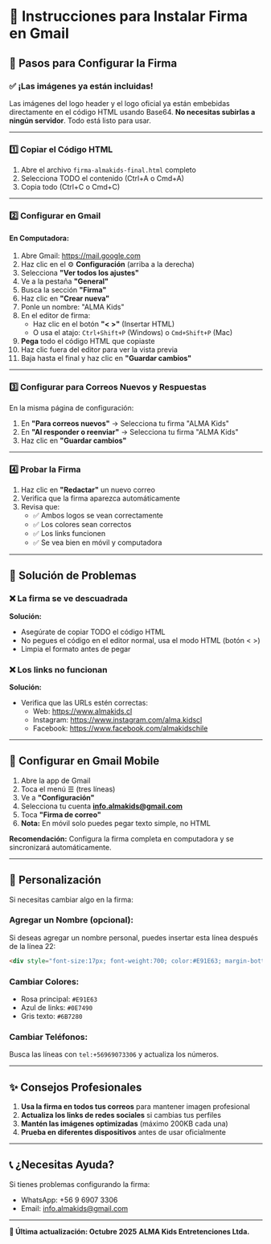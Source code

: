 # 📧 Instrucciones para Instalar Firma en Gmail

## 🎯 Pasos para Configurar la Firma

### ✅ **¡Las imágenes ya están incluidas!**

Las imágenes del logo header y el logo oficial ya están embebidas directamente en el código HTML usando Base64. **No necesitas subirlas a ningún servidor**. Todo está listo para usar.

---

### 1️⃣ **Copiar el Código HTML**

1. Abre el archivo `firma-almakids-final.html` completo
2. Selecciona TODO el contenido (Ctrl+A o Cmd+A)
3. Copia todo (Ctrl+C o Cmd+C)

---

### 2️⃣ **Configurar en Gmail**

#### **En Computadora:**

1. Abre Gmail: https://mail.google.com
2. Haz clic en el ⚙️ **Configuración** (arriba a la derecha)
3. Selecciona **"Ver todos los ajustes"**
4. Ve a la pestaña **"General"**
5. Busca la sección **"Firma"**
6. Haz clic en **"Crear nueva"**
7. Ponle un nombre: "ALMA Kids"
8. En el editor de firma:
   - Haz clic en el botón **"< >"** (Insertar HTML) 
   - O usa el atajo: `Ctrl+Shift+P` (Windows) o `Cmd+Shift+P` (Mac)
9. **Pega** todo el código HTML que copiaste
10. Haz clic fuera del editor para ver la vista previa
11. Baja hasta el final y haz clic en **"Guardar cambios"**

---

### 3️⃣ **Configurar para Correos Nuevos y Respuestas**

En la misma página de configuración:

1. En **"Para correos nuevos"** → Selecciona tu firma "ALMA Kids"
2. En **"Al responder o reenviar"** → Selecciona tu firma "ALMA Kids"
3. Haz clic en **"Guardar cambios"**

---

### 4️⃣ **Probar la Firma**

1. Haz clic en **"Redactar"** un nuevo correo
2. Verifica que la firma aparezca automáticamente
3. Revisa que:
   - ✅ Ambos logos se vean correctamente
   - ✅ Los colores sean correctos
   - ✅ Los links funcionen
   - ✅ Se vea bien en móvil y computadora

---

## 🔧 Solución de Problemas

### ❌ La firma se ve descuadrada
**Solución:**
- Asegúrate de copiar TODO el código HTML
- No pegues el código en el editor normal, usa el modo HTML (botón < >)
- Limpia el formato antes de pegar

### ❌ Los links no funcionan
**Solución:**
- Verifica que las URLs estén correctas:
  - Web: https://www.almakids.cl
  - Instagram: https://www.instagram.com/alma.kidscl
  - Facebook: https://www.facebook.com/almakidschile

---

## 📱 Configurar en Gmail Mobile

1. Abre la app de Gmail
2. Toca el menú ☰ (tres líneas)
3. Ve a **"Configuración"**
4. Selecciona tu cuenta **info.almakids@gmail.com**
5. Toca **"Firma de correo"**
6. **Nota:** En móvil solo puedes pegar texto simple, no HTML

**Recomendación:** Configura la firma completa en computadora y se sincronizará automáticamente.

---

## 🎨 Personalización

Si necesitas cambiar algo en la firma:

### Agregar un Nombre (opcional):
Si deseas agregar un nombre personal, puedes insertar esta línea después de la línea 22:
```html
<div style="font-size:17px; font-weight:700; color:#E91E63; margin-bottom:2px;">TU NOMBRE AQUÍ</div>
```

### Cambiar Colores:
- Rosa principal: `#E91E63`
- Azul de links: `#0E7490`
- Gris texto: `#6B7280`

### Cambiar Teléfonos:
Busca las líneas con `tel:+56969073306` y actualiza los números.

---

## ✨ Consejos Profesionales

1. **Usa la firma en todos tus correos** para mantener imagen profesional
2. **Actualiza los links de redes sociales** si cambias tus perfiles
3. **Mantén las imágenes optimizadas** (máximo 200KB cada una)
4. **Prueba en diferentes dispositivos** antes de usar oficialmente

---

## 📞 ¿Necesitas Ayuda?

Si tienes problemas configurando la firma:
- WhatsApp: +56 9 6907 3306
- Email: info.almakids@gmail.com

---

**💌 Última actualización: Octubre 2025**
**ALMA Kids Entretenciones Ltda.**

